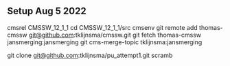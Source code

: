## Setup Aug 5 2022

cmsrel CMSSW_12_1_1
cd CMSSW_12_1_1/src
cmsenv
git remote add thomas-cmssw git@github.com:tklijnsma/cmssw.git
git fetch thomas-cmssw jansmerging:jansmerging
git cms-merge-topic tklijnsma:jansmerging

git clone git@github.com:tklijnsma/pu_attempt1.git
scramb